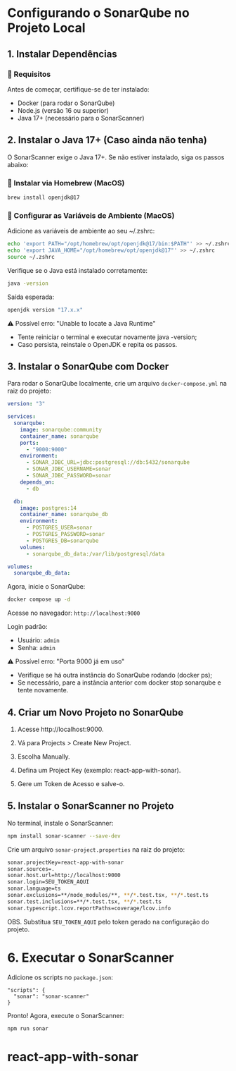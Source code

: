 # Configurando o SonarQube no Projeto Local

## 1. Instalar Dependências

### 🔹 Requisitos

Antes de começar, certifique-se de ter instalado:

- Docker (para rodar o SonarQube)
- Node.js (versão 16 ou superior)
- Java 17+ (necessário para o SonarScanner)

## 2. Instalar o Java 17+ (Caso ainda não tenha)

O SonarScanner exige o Java 17+. Se não estiver instalado, siga os passos abaixo:

### 🔹 Instalar via Homebrew (MacOS)

```bash
brew install openjdk@17
```

### 🔹 Configurar as Variáveis de Ambiente (MacOS)

Adicione as variáveis de ambiente ao seu ~/.zshrc:

```bash
echo 'export PATH="/opt/homebrew/opt/openjdk@17/bin:$PATH"' >> ~/.zshrc
echo 'export JAVA_HOME="/opt/homebrew/opt/openjdk@17"' >> ~/.zshrc
source ~/.zshrc
```

Verifique se o Java está instalado corretamente:

```bash
java -version
```

Saída esperada:

```bash
openjdk version "17.x.x"
```

⚠ Possível erro: "Unable to locate a Java Runtime"

- Tente reiniciar o terminal e executar novamente java -version;
- Caso persista, reinstale o OpenJDK e repita os passos.

## 3. Instalar o SonarQube com Docker

Para rodar o SonarQube localmente, crie um arquivo `docker-compose.yml` na raiz do projeto:

```yml
version: "3"

services:
  sonarqube:
    image: sonarqube:community
    container_name: sonarqube
    ports:
      - "9000:9000"
    environment:
      - SONAR_JDBC_URL=jdbc:postgresql://db:5432/sonarqube
      - SONAR_JDBC_USERNAME=sonar
      - SONAR_JDBC_PASSWORD=sonar
    depends_on:
      - db

  db:
    image: postgres:14
    container_name: sonarqube_db
    environment:
      - POSTGRES_USER=sonar
      - POSTGRES_PASSWORD=sonar
      - POSTGRES_DB=sonarqube
    volumes:
      - sonarqube_db_data:/var/lib/postgresql/data

volumes:
  sonarqube_db_data:
```

Agora, inicie o SonarQube:

```bash
docker compose up -d
```

Acesse no navegador: `http://localhost:9000`

Login padrão:

- Usuário: `admin`
- Senha: `admin`

⚠ Possível erro: "Porta 9000 já em uso"

- Verifique se há outra instância do SonarQube rodando (docker ps);
- Se necessário, pare a instância anterior com docker stop sonarqube e tente novamente.

## 4. Criar um Novo Projeto no SonarQube

1. Acesse http://localhost:9000.

2. Vá para Projects > Create New Project.

3. Escolha Manually.

4. Defina um Project Key (exemplo: react-app-with-sonar).

5. Gere um Token de Acesso e salve-o.

## 5. Instalar o SonarScanner no Projeto

No terminal, instale o SonarScanner:

```bash
npm install sonar-scanner --save-dev
```

Crie um arquivo `sonar-project.properties` na raiz do projeto:

```bash
sonar.projectKey=react-app-with-sonar
sonar.sources=.
sonar.host.url=http://localhost:9000
sonar.login=SEU_TOKEN_AQUI
sonar.language=ts
sonar.exclusions=**/node_modules/**, **/*.test.tsx, **/*.test.ts
sonar.test.inclusions=**/*.test.tsx, **/*.test.ts
sonar.typescript.lcov.reportPaths=coverage/lcov.info
```

OBS. Substitua `SEU_TOKEN_AQUI` pelo token gerado na configuração do projeto.

# 6. Executar o SonarScanner

Adicione os scripts no `package.json`:

```JS
"scripts": {
  "sonar": "sonar-scanner"
}
```

Pronto! Agora, execute o SonarScanner:

```bash
npm run sonar
```
# react-app-with-sonar
